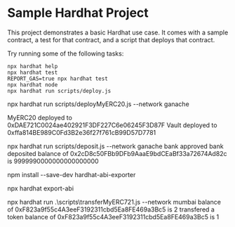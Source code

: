 # Sample Hardhat Project

This project demonstrates a basic Hardhat use case. It comes with a sample contract, a test for that contract, and a script that deploys that contract.

Try running some of the following tasks:

```shell
npx hardhat help
npx hardhat test
REPORT_GAS=true npx hardhat test
npx hardhat node
npx hardhat run scripts/deploy.js
```


npx hardhat run scripts/deployMyERC20.js --network ganache

MyERC20 deployed to 0xDAE721C0024ae402921F3DF227C6e06245F3D87F
Vault deployed to 0xffa814BE989C0Fd3B2e36f27f761cB99D57D7781



npx hardhat run scripts/deposit.js --network ganache
bank approved
bank deposited
balance of 0x2cD8c50FBb9DFb9AaaE9bdCEaBf33a72674Ad82c is 9999990000000000000000


npm install --save-dev hardhat-abi-exporter

npx hardhat export-abi
 


npx hardhat run .\scripts\transferMyERC721.js --network mumbai
balance of 0xF823a9f55c4A3eeF3192311cbd5Ea8FE469a3Bc5 is 2
transfered a token
balance of 0xF823a9f55c4A3eeF3192311cbd5Ea8FE469a3Bc5 is 1